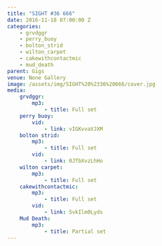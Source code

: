 ```yaml
---
title: "SIGHT #36 666"
date: 2016-11-18 07:00:00 Z
categories:
    - grvdggr
    - perry_buoy
    - bolton_strid
    - wilton_carpet
    - cakewithcontactmic
    - mud_death
parent: Gigs
venue: None Gallery
image: /assets/img/SIGHT%20%2336%20666/cover.jpg
media:
    grvdggr:
        mp3:
            - title: Full set
    perry buoy:
        vid:
            - link: vIGKvvaVJXM
    bolton strid:
        mp3:
            - title: Full set
        vid:
            - link: 0JTbXvzLhHo
    wilton carpet:
        mp3:
            - title: Full set
    cakewithcontactmic:
        mp3:
            - title: Full set
        vid:
            - link: 5vkIlm0Lyds
    Mud Death:
        mp3:
            - title: Partial set
---
```


